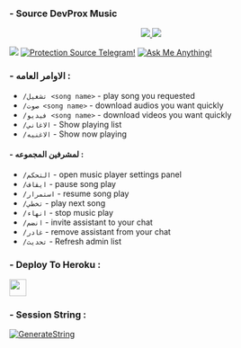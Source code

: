 ### - Source DevProx Music

<p align="center">
  <a href="https://github.com/iq0abs/ProxMusic/stargazers">
    <img src="https://img.shields.io/github/stars/iq0abs/ProxMusic?style=social">

  </a>
  
  <a href="https://github.com/iq0abs/ProxMusic/fork">
    <img src="https://img.shields.io/github/forks/iq0abs/ProxMusic?label=Fork&style=social">

  </a>  
</p>

<a href="https://telegram.dog/GroupMusicPlaybot"><img src="https://img.shields.io/badge/Telegram-Ch-blue.svg?logo=telegram"></a>
[![Protection Source Telegram!](https://badgen.net/badge/Protection%20Source/Telegram/blue?icon=github)](https://github.com/iq0abs/ProxMusic)
[![Ask Me Anything!](https://img.shields.io/badge/🤔%20Ask%20me-anything-1abc9c.svg)](https://telegram.dog/IQA_bot)

### - الاوامر العامه :
- `/تشغيل <song name>` - play song you requested
- `/صوت <song name>` - download audios you want quickly
- `/فيديو <song name>` - download videos you want quickly
- `/الاغاني` - Show playing list
- `/الاغنيه` - Show now playing

#### - لمشرفين المجموعه : 
- `/التحكم` - open music player settings panel
- `/ايقاف` - pause song play
- `/استمرار` - resume song play
- `/تخطي` - play next song
- `/انهاء` - stop music play
- `/انضم` - invite assistant to your chat
- `/غادر` - remove assistant from your chat
- `/تحديث` - Refresh admin list

### - Deploy To Heroku : 

<p align="left">
  <a href="https://heroku.com/deploy?template=https://github.com/iq0abs/ProxMusic">
     <img height="30px" src="https://img.shields.io/badge/Deploy%20To%20Heroku-blueviolet?style=for-the-badge&logo=heroku">
  </a>

### - Session String : 
[![GenerateString](https://img.shields.io/badge/repl.it-generateString-yellowgreen)](https://replit.com/@iq0abs/generate-pyrogram-session-string#DevProx.py)
